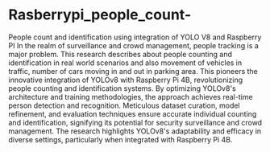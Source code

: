 # Rasberrypi_people_count-
People count and identification using integration of YOLO V8 and Raspberry PI
In the realm of surveillance and crowd management, people tracking is a major problem. This research describes about people counting and identification in real world scenarios and also movement of vehicles in traffic, number of cars moving in and out in parking area. This pioneers the innovative integration of YOLOv8 with Raspberry Pi 4B, revolutionizing people counting and identification systems. By optimizing YOLOv8's architecture and training methodologies, the approach achieves real-time person detection and recognition. Meticulous dataset curation, model refinement, and evaluation techniques ensure accurate individual counting and identification, signifying its potential for security surveillance and crowd management. The research highlights YOLOv8's adaptability and efficacy in diverse settings, particularly when integrated with Raspberry Pi 4B.
